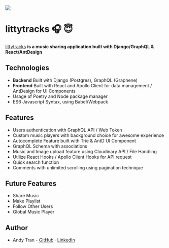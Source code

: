 <img src="https://django-app-images.s3-us-west-1.amazonaws.com/littytracks.png"> 

# littytracks 🎧 😇

[littytracks](https://littytracks.herokuapp.com/) **is a music sharing application built with Django/GraphQL & React/AntDesign**

## Technologies
- **Backend** Built with Django (Postgres), GraphQL (Graphene)
- **Frontend** Built with React and Apollo Client for data management / AntDesign for UI Components
- Usage of Poetry and Node package manager
- ES6 Javascript Syntax, using Babel/Webpack

## Features
- Users authentication with GraphQL API / Web Token
- Custom music players with background choice for awesome experience
- Autocomplete Feature built with Trie & AntD UI Component
- GraphQL Schema with associations
- Music and Image upload feature using Cloudinary API / File Handling
- Utilize React Hooks / Apollo Client Hooks for API request
- Quick search function 
- Comments with unlimited scrolling using pagination technique

## Future Features
- Share Music
- Make Playlist
- Follow Other Users
- Global Music Player


## Author
- Andy Tran - [GitHub](https://github.com/andy139) · [LinkedIn](https://www.linkedin.com/in/andy139/)